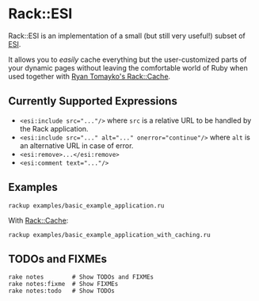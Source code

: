 [ESI]: http://www.w3.org/TR/esi-lang
[Rack::Cache]: http://tomayko.com/src/rack-cache/

# Rack::ESI

Rack::ESI is an implementation of a small (but still very useful!) subset of [ESI][].

It allows you to _easily_ cache everything but the user-customized parts of your dynamic pages without leaving the comfortable world of Ruby when used together with [Ryan Tomayko's Rack::Cache][Rack::Cache].

## Currently Supported Expressions

* `<esi:include src="..."/>` where `src` is a relative URL to be handled by the Rack application.
* `<esi:include src="..." alt="..." onerror="continue"/>` where `alt` is an alternative URL in case of error.
* `<esi:remove>...</esi:remove>`
* `<esi:comment text="..."/>`

## Examples

    rackup examples/basic_example_application.ru

With [Rack::Cache][]:

    rackup examples/basic_example_application_with_caching.ru

## TODOs and FIXMEs

    rake notes        # Show TODOs and FIXMEs
    rake notes:fixme  # Show FIXMEs
    rake notes:todo   # Show TODOs
